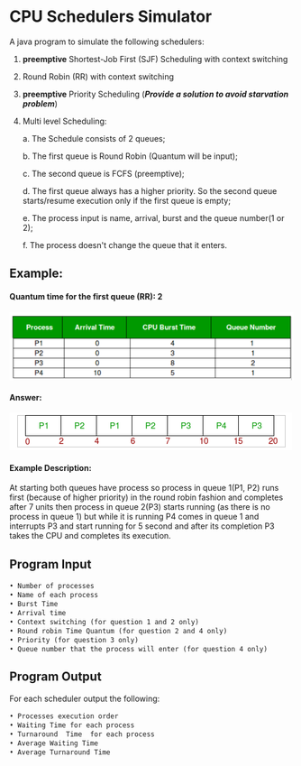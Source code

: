 # CPU Schedulers Simulator

A java program to simulate the following schedulers:
1. **preemptive** Shortest-Job First (SJF) Scheduling with context switching
2. Round Robin (RR) with context switching
3. **preemptive** Priority Scheduling (_**Provide a solution to avoid starvation problem**_)
4. Multi level Scheduling:
    
    a. The Schedule consists of 2 queues;
    
    b. The first queue is Round Robin (Quantum will be input);
    
    c. The second queue is FCFS (preemptive);
    
    d. The first queue always has a higher priority. So the second queue starts/resume
        execution only if the first queue is empty;
    
    e. The process input is name, arrival, burst and the queue number(1 or 2);
    
    f. The process doesn't change the queue that it enters.

## Example:
#### Quantum time for the first queue (RR): 2
  ![example](imgs/Shot1.png)
  
#### Answer:
 ![example](imgs/Shot2.png)
 
#### Example Description:
At starting both queues have process so process in queue 1(P1, P2) runs first
(because of higher priority) in the round robin fashion and completes after 7 units
then process in queue 2(P3) starts running (as there is no process in queue 1) but
while it is running P4 comes in queue 1 and interrupts P3 and start running for 5
second and after its completion P3 takes the CPU and completes its execution.

## Program Input

    • Number of processes 
    • Name of each process
    • Burst Time
    • Arrival time
    • Context switching (for question 1 and 2 only)
    • Round robin Time Quantum (for question 2 and 4 only)
    • Priority (for question 3 only)
    • Queue number that the process will enter (for question 4 only)

## Program Output

For each scheduler output the following:

    • Processes execution order 
    • Waiting Time for each process
    • Turnaround  Time  for each process
    • Average Waiting Time 
    • Average Turnaround Time 
